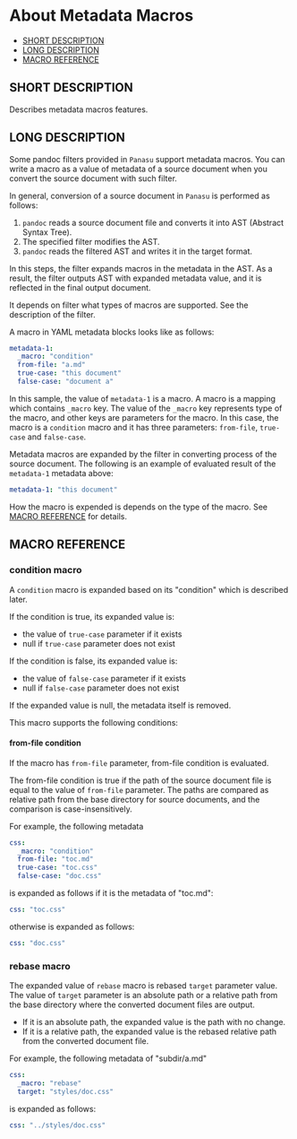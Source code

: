 # About Metadata Macros

* [SHORT DESCRIPTION](#SHORT-DESCRIPTION)
* [LONG DESCRIPTION](#LONG-DESCRIPTION)
* [MACRO REFERENCE](#MACRO-REFERENCE)


## SHORT DESCRIPTION

Describes metadata macros features.


## LONG DESCRIPTION

Some pandoc filters provided in `Panasu` support metadata macros.
You can write a macro as a value of metadata of a source document
when you convert the source document with such filter.

In general, conversion of a source document in `Panasu` is performed as follows:

1. `pandoc` reads a source document file and converts it into AST (Abstract Syntax Tree). 
2. The specified filter modifies the AST.
3. `pandoc` reads the filtered AST and writes it in the target format. 

In this steps, the filter expands macros in the metadata in the AST.
As a result, the filter outputs AST with expanded metadata value,
and it is reflected in the final output document.

It depends on filter what types of macros are supported.
See the description of the filter.

A macro in YAML metadata blocks looks like as follows: 

```yaml
metadata-1:
  _macro: "condition"
  from-file: "a.md"
  true-case: "this document"
  false-case: "document a"
```

In this sample, the value of `metadata-1` is a macro.
A macro is a mapping which contains `_macro` key.
The value of the `_macro` key represents type of the macro,
and other keys are parameters for the macro.
In this case, the macro is a `condition` macro and it has three parameters:
`from-file`, `true-case` and `false-case`.

Metadata macros are expanded by the filter in converting process of the source document.
The following is an example of evaluated result of the `metadata-1` metadata above:

```yaml
metadata-1: "this document"
```

How the macro is expended is depends on the type of the macro.
See [MACRO REFERENCE](#MACRO-REFERENCE) for details.


## MACRO REFERENCE

### condition macro

A `condition` macro is expanded based on its "condition" which is described later.

If the condition is true, its expanded value is:

* the value of `true-case` parameter if it exists
* null if `true-case` parameter does not exist

If the condition is false, its expanded value is:

* the value of `false-case` parameter if it exists
* null if `false-case` parameter does not exist

If the expanded value is null, the metadata itself is removed.

This macro supports the following conditions:

#### from-file condition

If the macro has `from-file` parameter, from-file condition is evaluated.

The from-file condition is true if the path of the source document file is equal to the value of `from-file` parameter.
The paths are compared as relative path from the base directory for source documents,
and the comparison is case-insensitively.

For example, the following metadata

```yaml
css:
  _macro: "condition"
  from-file: "toc.md"
  true-case: "toc.css"
  false-case: "doc.css"
```

is expanded as follows if it is the metadata of "toc.md":

```yaml
css: "toc.css"
```

otherwise is expanded as follows:

```yaml
css: "doc.css"
```

### rebase macro

The expanded value of `rebase` macro is rebased `target` parameter value.
The value of `target` parameter is an absolute path or a relative path from the base directory where the converted document files are output.

* If it is an absolute path, the expanded value is the path with no change.
* If it is a relative path, the expanded value is the rebased relative path from the converted document file.

For example, the following metadata of "subdir/a.md"

```yaml
css: 
  _macro: "rebase"
  target: "styles/doc.css"
```

is expanded as follows:

```yaml
css: "../styles/doc.css"
```
